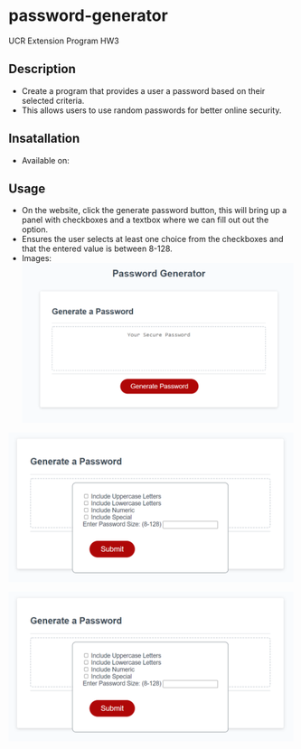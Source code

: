 # password-generator
UCR Extension Program HW3

## Description
- Create a program that provides a user a password based on their selected criteria.
- This allows users to use random passwords for better online security.

## Insatallation
- Available on: 

## Usage
- On the website, click the generate password button, this will bring up a panel with checkboxes and a textbox where we can fill out out the option.
- Ensures the user selects at least one choice from the checkboxes and that the entered value is between 8-128.
- Images:
![alt text](/assets/images/screenshot1.png?raw=true)

![alt text](/assets/images/screenshot2.png?raw=true)

![alt text](/assets/images/screenshot2.png?raw=true)